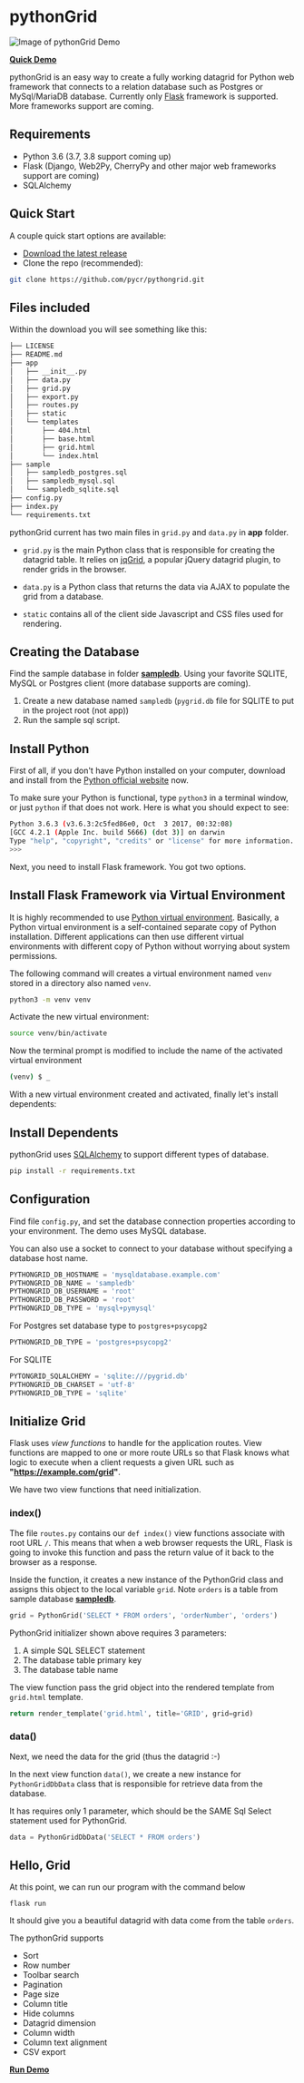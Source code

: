 # pythonGrid

![Image of pythonGrid Demo](app/sample/demo.png)

**[Quick Demo](https://demo.pythongrid.com/)**

pythonGrid is an easy way to create a fully working datagrid for Python web framework that connects to a relation database such as Postgres or MySql/MariaDB database. Currently only [Flask](https://palletsprojects.com/p/flask/) framework is supported. More frameworks support are coming.

## Requirements

* Python 3.6 (3.7, 3.8 support coming up)
* Flask (Django, Web2Py, CherryPy and other major web frameworks support are coming)
* SQLAlchemy

## Quick Start

A couple quick start options are available:

* [Download the latest release](https://github.com/pycr/pythongrid/archive/master.zip)
* Clone the repo (recommended):

```bash
git clone https://github.com/pycr/pythongrid.git
```

## Files included

Within the download you will see something like this:

```bash
├── LICENSE
├── README.md
├── app
│   ├── __init__.py
│   ├── data.py
│   ├── grid.py
│   ├── export.py
│   ├── routes.py
│   ├── static
│   └── templates
│       ├── 404.html
│       ├── base.html
│       ├── grid.html
│       └── index.html
├── sample
│   ├── sampledb_postgres.sql
│   ├── sampledb_mysql.sql
│   └── sampledb_sqlite.sql
├── config.py
├── index.py
└── requirements.txt
```

pythonGrid current has two main files in `grid.py` and `data.py` in **app** folder.

* `grid.py` is the main Python class that is responsible for creating the datagrid table. It relies on [jqGrid](https://free-jqgrid.github.io/getting-started/index.html), a popular jQuery datagrid plugin, to render grids in the browser. 

* `data.py` is a Python class that returns the data via AJAX to populate the grid from a database.

* `static` contains all of the client side Javascript and CSS files used for rendering.

## Creating the Database

Find the sample database in folder [**sampledb**](https://github.com/pycr/pythongrid/blob/master/app/sample/). Using your favorite SQLITE, MySQL or Postgres client (more database supports are coming).

1. Create a new database named `sampledb` (`pygrid.db` file for SQLITE to put in the project root (not app))
2. Run the sample sql script.

## Install Python

First of all, if you don't have Python installed on your computer, download and install from the [Python official website](https://www.python.org/downloads/) now.

To make sure your Python is functional, type `python3` in a terminal window, or just `python` if that does not work. Here is what you should expect to see:

```bash
Python 3.6.3 (v3.6.3:2c5fed86e0, Oct  3 2017, 00:32:08)
[GCC 4.2.1 (Apple Inc. build 5666) (dot 3)] on darwin
Type "help", "copyright", "credits" or "license" for more information.
>>>
```

Next, you need to install Flask framework. You got two options.

## Install Flask Framework via Virtual Environment

It is highly recommended to use [Python virtual environment](https://docs.python.org/3/tutorial/venv.html). Basically, a Python virtual environment is a self-contained separate copy of Python installation. Different applications can then use different virtual environments with different copy of Python without worrying about system permissions.

The following command will creates a virtual environment named `venv` stored in a directory also named `venv`.

```bash
python3 -m venv venv
```

Activate the new virtual environment:

```bash
source venv/bin/activate
```

Now the terminal prompt is modified to include the name of the activated virtual environment

```bash
(venv) $ _
```

With a new virtual environment created and activated, finally let's install dependents:

## Install Dependents

pythonGrid uses [SQLAlchemy](https://www.sqlalchemy.org/) to support different types of database.

```bash
pip install -r requirements.txt
```

## Configuration

Find file `config.py`, and set the database connection properties according to your environment. The demo uses MySQL database.

You can also use a socket to connect to your database without specifying a database host name. 

```python
PYTHONGRID_DB_HOSTNAME = 'mysqldatabase.example.com'
PYTHONGRID_DB_NAME = 'sampledb'
PYTHONGRID_DB_USERNAME = 'root'
PYTHONGRID_DB_PASSWORD = 'root'
PYTHONGRID_DB_TYPE = 'mysql+pymysql'
```

For Postgres set database type to `postgres+psycopg2`

```python
PYTHONGRID_DB_TYPE = 'postgres+psycopg2'
```

For SQLITE
```python
PYTONGRID_SQLALCHEMY = 'sqlite:///pygrid.db'
PYTHONGRID_DB_CHARSET = 'utf-8'
PYTHONGRID_DB_TYPE = 'sqlite'
```

## Initialize Grid

Flask uses *view functions* to handle for the application routes. View functions are mapped to one or more route URLs so that Flask knows what logic to execute when a client requests a given URL such as **"https://example.com/grid"**.

We have two view functions that need initialization.

### index()

The file `routes.py` contains our `def index()` view functions associate with root URL `/`. This means that when a web browser requests the URL, Flask is going to invoke this function and pass the return value of it back to the browser as a response.

Inside the function, it creates a new instance of the PythonGrid class and assigns this object to the local variable `grid`. Note `orders` is a table from sample database [**sampledb**](https://github.com/pycr/pythongrid/blob/master/app/sample/).

```python
grid = PythonGrid('SELECT * FROM orders', 'orderNumber', 'orders')
```

PythonGrid initializer shown above requires 3 parameters:

1. A simple SQL SELECT statement
2. The database table primary key
3. The database table name

The view function pass the grid object into the rendered template from `grid.html` template.

```python
return render_template('grid.html', title='GRID', grid=grid)
```

### data()

Next, we need the data for the grid (thus the datagrid :-) 

In the next view function `data()`, we create a new instance for `PythonGridDbData` class that is responsible for retrieve data from the database.

It has requires only 1 parameter, which should be the SAME Sql Select statement used for PythonGrid.

```python
data = PythonGridDbData('SELECT * FROM orders')
```

## Hello, Grid

At this point, we can run our program with the command below

    flask run

It should give you a beautiful datagrid with data come from the table `orders`.

The pythonGrid supports

* Sort
* Row number
* Toolbar search
* Pagination
* Page size
* Column title
* Hide columns
* Datagrid dimension
* Column width
* Column text alignment
* CSV export

**[Run Demo](https://demo.pythongrid.com/)**

